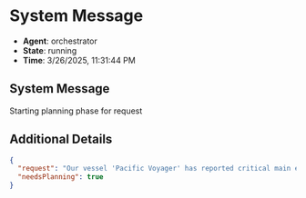 # System Message

- **Agent**: orchestrator
- **State**: running
- **Time**: 3/26/2025, 11:31:44 PM

## System Message

Starting planning phase for request

## Additional Details

```json
{
  "request": "Our vessel 'Pacific Voyager' has reported critical main engine issues during its approach to Singapore port. We need an urgent assessment of the situation including recommended repairs, cost implications, spare parts procurement needs, and any certification impacts.",
  "needsPlanning": true
}
```

